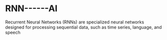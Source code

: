 # RNN------AI
Recurrent Neural Networks (RNNs) are specialized neural networks designed for processing sequential data, such as time series, language, and speech
